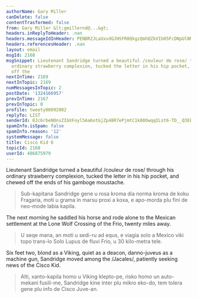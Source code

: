 ```yaml
---
authorName: Gary Miller
canDelete: false
contentTrasformed: false
from: Gary Miller &lt;gmillernd@...&gt;
headers.inReplyToHeader: .nan
headers.messageIdInHeader: PENBR2JLaUxvdGJHSFR0QkgzQmhQZkVIb05FcDNpUlNNc1hTeDh4RUVhN21uZG81SmRqd0BtYWlsLmdtYWlsLmNvbT4=
headers.referencesHeader: .nan
layout: email
msgId: 2168
msgSnippet: Lieutenant Sandridge turned a beautiful /couleur de rose/ through his
  ordinary strawberry complexion, tucked the letter in his hip pocket, and chewed
  off the
nextInTime: 2169
nextInTopic: 2169
numMessagesInTopic: 2
postDate: '1324166957'
prevInTime: 2167
prevInTopic: 0
profile: tweety08092002
replyTo: LIST
senderId: 0Jc6rbeNOnsZIbXFoyl5Aa6otGjZp48R7ePjmtC1k80OwqqILst6-TD__Q3EF5Dg0wNp9OGpe7QhOWhlY2jnTxt--zBMY41v
spamInfo.isSpam: false
spamInfo.reason: '12'
systemMessage: false
title: Cisco Kid 6
topicId: 2168
userId: 486875979
---
```


Lieutenant Sandridge turned a beautiful /couleur de rose/ through his
ordinary strawberry complexion, tucked the letter in his hip pocket,
and chewed off the ends of his gamboge moustache.
> Sub-kapitana Sandridge gene u rosa kroma dia norma kroma de koku Fragaria, moti u grama in marsu proxi a koxa, e apo-morda plu fini de neo-mode labia kapila.

The next morning he saddled his horse and rode alone to the Mexican
settlement at the Lone Wolf Crossing of the Frio, twenty miles away.
> U seqe mana, an moti u sedi-ru ad equs, e viagia solo a Mexico viki topo trans-lo Solo Lupus de fluvi Frio, u 30 kilo-metra tele.

Six feet two, blond as a Viking, quiet as a deacon, danno-juveus as a
machine gun, Sandridge moved among the /Jacales/, patiently seeking
news of the Cisco Kid.
> Alti, xanto-kapila homo u Viking klepto-pe, risko homo un auto-mekani fusili-me, Sandridge kine inter plu mikro eko-do, tem tolera gene plu info de Cisco Juve-an.

